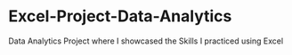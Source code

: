 # Excel-Project-Data-Analytics
Data Analytics Project where I showcased the Skills I practiced using Excel
